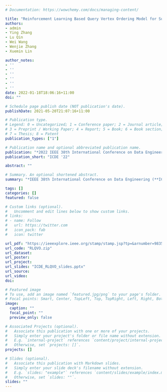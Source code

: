 ```yaml
---
# Documentation: https://wowchemy.com/docs/managing-content/

title: "Reinforcement Learning Based Query Vertex Ordering Model for Subgraph Matching"
authors: 
- admin
- Ying Zhang
- Lu Qin
- Wei Wang
- Wenjie Zhang
- Xuemin Lin

author_notes:
- ''
- ''
- ''
- ''
- ''
- ''
date: 2022-01-18T18:06:16+11:00
doi: ""

# Schedule page publish date (NOT publication's date).
publishDate: 2021-05-20T21:07:16+11:00

# Publication type.
# Legend: 0 = Uncategorized; 1 = Conference paper; 2 = Journal article;
# 3 = Preprint / Working Paper; 4 = Report; 5 = Book; 6 = Book section;
# 7 = Thesis; 8 = Patent
publication_types: ["1"]

# Publication name and optional abbreviated publication name.
publication: "*2022 IEEE 38th International Conference on Data Engineering (ICDE)*"
publication_short: "ICDE '22"

abstract: ""

# Summary. An optional shortened abstract.
summary: "*IEEE 38th International Conference on Data Engineering (**ICDE '22**)*"

tags: []
categories: []
featured: false

# Custom links (optional).
#   Uncomment and edit lines below to show custom links.
# links:
# - name: Follow
#   url: https://twitter.com
#   icon_pack: fab
#   icon: twitter

url_pdf: "https://ieeexplore.ieee.org/stamp/stamp.jsp?tp=&arnumber=9835186"
url_code: "RLQVO.zip"
url_dataset:
url_poster:
url_project:
url_slides: "ICDE_RLQVO_slides.pptx"
url_source:
url_video:
doi:

# Featured image
# To use, add an image named `featured.jpg/png` to your page's folder. 
# Focal points: Smart, Center, TopLeft, Top, TopRight, Left, Right, BottomLeft, Bottom, BottomRight.
image:
  caption: ""
  focal_point: ""
  preview_only: false

# Associated Projects (optional).
#   Associate this publication with one or more of your projects.
#   Simply enter your project's folder or file name without extension.
#   E.g. `internal-project` references `content/project/internal-project/index.md`.
#   Otherwise, set `projects: []`.
projects: []

# Slides (optional).
#   Associate this publication with Markdown slides.
#   Simply enter your slide deck's filename without extension.
#   E.g. `slides: "example"` references `content/slides/example/index.md`.
#   Otherwise, set `slides: ""`.
slides: ""
---
```

